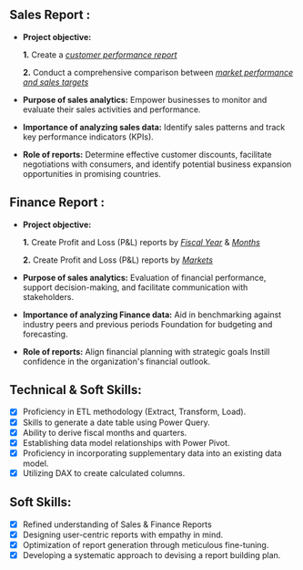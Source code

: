 ## Sales Report :


- **Project objective:** 

    **1.** Create a _[customer performance report](https://github.com/sachinnavi10/Excel-Sales-Analytics/blob/main/Customer%20Performance%20Report.pdf)_ 

    **2.** Conduct a comprehensive comparison between _[market performance and sales targets](https://github.com/sachinnavi10/Excel-Sales-Analytics/blob/main/Market%20Performance%20vs%20Target%20Report.pdf)_

- **Purpose of sales analytics:** Empower businesses to monitor and evaluate their sales activities and performance.

- **Importance of analyzing sales data:** Identify sales patterns and track key performance indicators (KPIs).

- **Role of reports:** Determine effective customer discounts, facilitate negotiations with consumers, and identify potential business expansion opportunities in promising countries.


## Finance Report :

- **Project objective:** 

    **1.** Create Profit and Loss (P&L) reports by _[Fiscal Year](https://github.com/sachinnavi10/Excel-Sales-Analytics/blob/main/P%26L%20Statement%20by%20Fiscal%20Year.pdf)_ & _[Months](
https://github.com/sachinnavi10/Excel-Sales-Analytics/blob/main/P%26L%20Statement%20by%20Markets.pdf
)_ 

   **2.** Create Profit and Loss (P&L) reports by _[Markets](https://github.com/sachinnavi10/Excel-Sales-Analytics/blob/main/P%26L%20Statement%20by%20Months.pdf
)_

- **Purpose of sales analytics:** Evaluation of financial performance, support decision-making, and facilitate communication with stakeholders.

- **Importance of analyzing Finance data:** Aid in benchmarking against industry peers and previous periods Foundation for budgeting and forecasting.

- **Role of reports:** Align financial planning with strategic goals Instill confidence in the organization's financial outlook.


## Technical & Soft Skills:
- [x]	Proficiency in ETL methodology (Extract, Transform, Load).
- [x]	Skills to generate a date table using Power Query.
- [x]	Ability to derive fiscal months and quarters.
- [x]	Establishing data model relationships with Power Pivot.
- [x]	Proficiency in incorporating supplementary data into an existing data model.
- [x]	Utilizing DAX to create calculated columns.

## Soft Skills:
- [x]	Refined understanding of Sales & Finance Reports
- [x]	Designing user-centric reports with empathy in mind.
- [x]	Optimization of report generation through meticulous fine-tuning.
- [x]	Developing a systematic approach to devising a report building plan.
